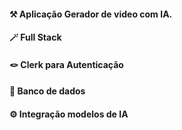 #### ⚒️ Aplicação Gerador de video com IA. <br>
#### 🪄 Full Stack  <br>
#### 🪢 Clerk para Autenticação <br>
#### 🔦 Banco de dados <br>
#### ⚙️ Integração modelos de IA <br>


